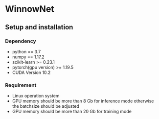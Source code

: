 # WinnowNet

## Setup and installation
### Dependency
* python == 3.7
* numpy == 1.17.2
* scikit-learn >= 0.23.1
* pytorch(gpu version) >= 1.19.5
* CUDA Version 10.2
### Requirement
* Linux operation system
* GPU memory should be more than 8 Gb for inference mode otherwise the batchsize should be adjusted
* GPU memory should be more than 20 Gb for training mode
